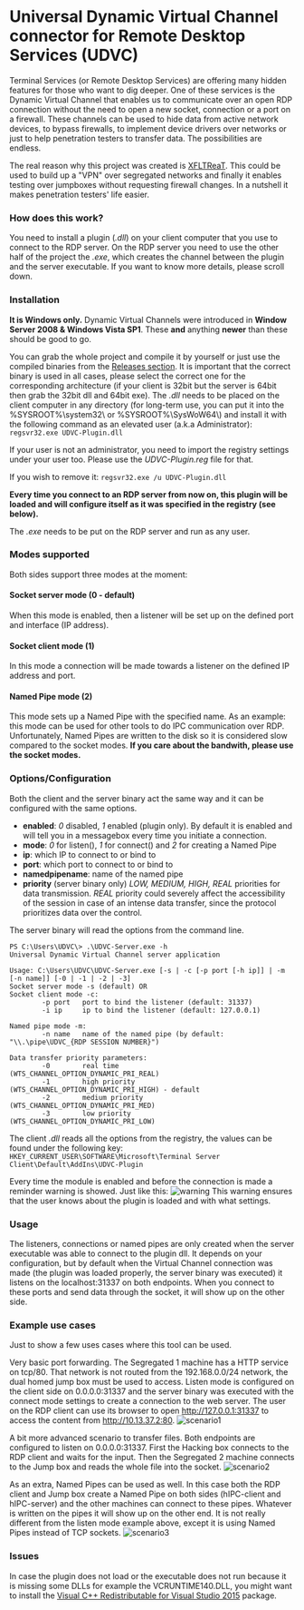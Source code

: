 # Universal Dynamic Virtual Channel connector for Remote Desktop Services (UDVC) #
Terminal Services (or Remote Desktop Services) are offering many hidden features for those who want to dig deeper. One of these services is the Dynamic Virtual Channel that enables us to communicate over an open RDP connection without the need to open a new socket, connection or a port on a firewall. These channels can be used to hide data from active network devices, to bypass firewalls, to implement device drivers over networks or just to help penetration testers to transfer data. The possibilities  are endless.

The real reason why this project was created is [XFLTReaT](https://github.com/earthquake/XFLTReaT). This could be used to build up a "VPN" over segregated networks and finally it enables testing over jumpboxes without requesting firewall changes. In a nutshell it makes penetration testers' life easier.

### How does this work? ###
You need to install a plugin (*.dll*) on your client computer that you use to connect to the RDP server. On the RDP server you need to use the other half of the project the *.exe*, which creates the channel between the plugin and the server executable. 
If you want to know more details, please scroll down.

### Installation ###
**It is Windows only.** Dynamic Virtual Channels were introduced in **Window Server 2008 & Windows Vista SP1**. These **and** anything **newer** than these should be good to go.

You can grab the whole project and compile it by yourself or just use the compiled binaries from the [Releases section](https://github.com/earthquake/UniversalDVC/releases). It is important that the correct binary is used in all cases, please select the correct one for the corresponding architecture (if your client is 32bit but the server is 64bit then grab the 32bit dll and 64bit exe).
The *.dll* needs to be placed on the client computer in any directory (for long-term use, you can put it into the %SYSROOT%\\system32\\ or %SYSROOT%\\SysWoW64\\) and install it with the following command as an elevated user (a.k.a Administrator): 
`regsvr32.exe UDVC-Plugin.dll`

If your user is not an administrator, you need to import the registry settings under your user too. Please use the *UDVC-Plugin.reg* file for that.

If you wish to remove it: 
`regsvr32.exe /u UDVC-Plugin.dll`


**Every time you connect to an RDP server from now on, this plugin will be loaded and will configure itself as it was specified in the registry (see below).**


The *.exe* needs to be put on the RDP server and run as any user.

### Modes supported ###
Both sides support three modes at the moment: 
#### Socket server mode (0 - default)
When this mode is enabled, then a listener will be set up on the defined port and interface (IP address).
#### Socket client mode (1)
In this mode a connection will be made towards a listener on the defined IP address and port.
#### Named Pipe mode (2)
This mode sets up a Named Pipe with the specified name. As an example: this mode can be used for other tools to do IPC communication over RDP. Unfortunately, Named Pipes are written to the disk so it is considered slow compared to the socket modes. **If you care about the bandwith, please use the socket modes.**

### Options/Configuration ###
Both the client and the server binary act the same way and it can be configured with the same options.
* **enabled**: *0* disabled, *1* enabled (plugin only). By default it is enabled and will tell you in a messagebox every time you initiate a connection.
* **mode**: *0* for listen(), *1* for connect() and *2* for creating a Named Pipe
* **ip**: which IP to connect to or bind to
* **port**: which port to connect to or bind to
* **namedpipename**: name of the named pipe
* **priority** (server binary only) *LOW, MEDIUM, HIGH, REAL* priorities for data transmission. *REAL* priority could severely affect the accessibility of the session in case of an intense data transfer, since the protocol prioritizes data over the control. 

The server binary will read the options from the command line.
```
PS C:\Users\UDVC\> .\UDVC-Server.exe -h
Universal Dynamic Virtual Channel server application

Usage: C:\Users\UDVC\UDVC-Server.exe [-s | -c [-p port [-h ip]] | -m [-n name]] [-0 | -1 | -2 | -3]
Socket server mode -s (default) OR
Socket client mode -c:
        -p port   port to bind the listener (default: 31337)
        -i ip     ip to bind the listener (default: 127.0.0.1)

Named pipe mode -m:
        -n name   name of the named pipe (by default: "\\.\pipe\UDVC_{RDP SESSION NUMBER}")

Data transfer priority parameters:
        -0        real time             (WTS_CHANNEL_OPTION_DYNAMIC_PRI_REAL)
        -1        high priority         (WTS_CHANNEL_OPTION_DYNAMIC_PRI_HIGH) - default
        -2        medium priority       (WTS_CHANNEL_OPTION_DYNAMIC_PRI_MED)
        -3        low priority          (WTS_CHANNEL_OPTION_DYNAMIC_PRI_LOW)
```

The client *.dll*  reads all the options from the registry, the values can be found under the following key:
`HKEY_CURRENT_USER\SOFTWARE\Microsoft\Terminal Server Client\Default\AddIns\UDVC-Plugin`
  
Every time the module is enabled and before the connection is made a reminder warning is showed. Just like this:
![warning](https://github.com/earthquake/UniversalDVC/blob/master/wiki/warning.png?raw=true)
This warning ensures that the user knows about the plugin is loaded and with what settings.

### Usage
The listeners, connections or named pipes are only created when the server executable was able to connect to the plugin dll. It depends on your configuration, but by default when the Virtual Channel connection was made (the plugin was loaded properly, the server binary was executed) it listens on the localhost:31337 on both endpoints. When you connect to these ports and send data through the socket, it will show up on the other side.

### Example use cases
Just to show a few uses cases where this tool can be used.

Very basic port forwarding. The Segregated 1 machine has a HTTP service on tcp/80. That network is not routed from the 192.168.0.0/24 network, the dual homed jump box must be used to access. Listen mode is configured on the client side on 0.0.0.0:31337 and the server binary was executed with the connect mode settings to create a connection to the web server. The user on the RDP client can use its browser to open http://127.0.0.1:31337 to access the content from http://10.13.37.2:80.
![scenario1](https://github.com/earthquake/UniversalDVC/blob/master/wiki/scenario1.png?raw=true)

A bit more advanced scenario to transfer files. Both endpoints are configured to listen on 0.0.0.0:31337. First the Hacking box connects to the RDP client and waits for the input. Then the Segregated 2 machine connects to the Jump box and reads the whole file into the socket.
![scenario2](https://github.com/earthquake/UniversalDVC/blob/master/wiki/scenario2.png?raw=true)

As an extra, Named Pipes can be used as well. In this case both the RDP client and Jump box create a Named Pipe on both sides (hIPC-client and hIPC-server) and the other machines can connect to these pipes. Whatever is written on the pipes it will show up on the other end. It is not really different from the listen mode example above, except it is using Named Pipes instead of TCP sockets.
![scenario3](https://github.com/earthquake/UniversalDVC/blob/master/wiki/scenario3.png?raw=true)

### Issues
In case the plugin does not load or the executable does not run because it is missing some DLLs for example the VCRUNTIME140.DLL, you might want to install the [Visual C++ Redistributable for Visual Studio 2015](https://www.microsoft.com/en-us/download/details.aspx?id=48145) package.

